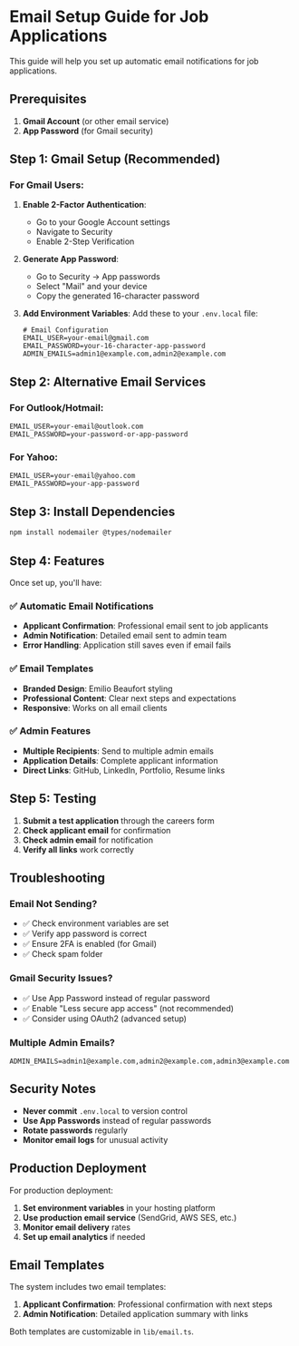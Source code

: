 # Email Setup Guide for Job Applications

This guide will help you set up automatic email notifications for job applications.

## Prerequisites

1. **Gmail Account** (or other email service)
2. **App Password** (for Gmail security)

## Step 1: Gmail Setup (Recommended)

### For Gmail Users:

1. **Enable 2-Factor Authentication**:
   - Go to your Google Account settings
   - Navigate to Security
   - Enable 2-Step Verification

2. **Generate App Password**:
   - Go to Security → App passwords
   - Select "Mail" and your device
   - Copy the generated 16-character password

3. **Add Environment Variables**:
   Add these to your `.env.local` file:
   ```env
   # Email Configuration
   EMAIL_USER=your-email@gmail.com
   EMAIL_PASSWORD=your-16-character-app-password
   ADMIN_EMAILS=admin1@example.com,admin2@example.com
   ```

## Step 2: Alternative Email Services

### For Outlook/Hotmail:
```env
EMAIL_USER=your-email@outlook.com
EMAIL_PASSWORD=your-password-or-app-password
```

### For Yahoo:
```env
EMAIL_USER=your-email@yahoo.com
EMAIL_PASSWORD=your-app-password
```

## Step 3: Install Dependencies

```bash
npm install nodemailer @types/nodemailer
```

## Step 4: Features

Once set up, you'll have:

### ✅ **Automatic Email Notifications**
- **Applicant Confirmation**: Professional email sent to job applicants
- **Admin Notification**: Detailed email sent to admin team
- **Error Handling**: Application still saves even if email fails

### ✅ **Email Templates**
- **Branded Design**: Emilio Beaufort styling
- **Professional Content**: Clear next steps and expectations
- **Responsive**: Works on all email clients

### ✅ **Admin Features**
- **Multiple Recipients**: Send to multiple admin emails
- **Application Details**: Complete applicant information
- **Direct Links**: GitHub, LinkedIn, Portfolio, Resume links

## Step 5: Testing

1. **Submit a test application** through the careers form
2. **Check applicant email** for confirmation
3. **Check admin email** for notification
4. **Verify all links** work correctly

## Troubleshooting

### Email Not Sending?
- ✅ Check environment variables are set
- ✅ Verify app password is correct
- ✅ Ensure 2FA is enabled (for Gmail)
- ✅ Check spam folder

### Gmail Security Issues?
- ✅ Use App Password instead of regular password
- ✅ Enable "Less secure app access" (not recommended)
- ✅ Consider using OAuth2 (advanced setup)

### Multiple Admin Emails?
```env
ADMIN_EMAILS=admin1@example.com,admin2@example.com,admin3@example.com
```

## Security Notes

- **Never commit** `.env.local` to version control
- **Use App Passwords** instead of regular passwords
- **Rotate passwords** regularly
- **Monitor email logs** for unusual activity

## Production Deployment

For production deployment:

1. **Set environment variables** in your hosting platform
2. **Use production email service** (SendGrid, AWS SES, etc.)
3. **Monitor email delivery** rates
4. **Set up email analytics** if needed

## Email Templates

The system includes two email templates:

1. **Applicant Confirmation**: Professional confirmation with next steps
2. **Admin Notification**: Detailed application summary with links

Both templates are customizable in `lib/email.ts`. 